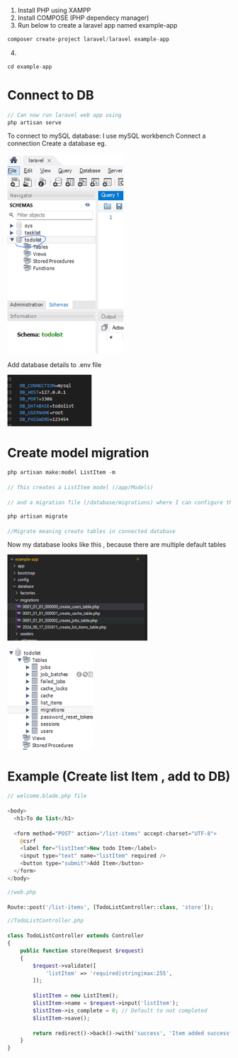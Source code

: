 1. Install PHP using XAMPP
2. Install COMPOSE (PHP dependecy manager)
3. Run below to create a laravel app named example-app

```php
composer create-project laravel/laravel example-app
```

4.

```php
cd example-app
```

# Connect to DB

```php
// Can now run laravel web app using
php artisan serve
```

To connect to mySQL database:
I use mySQL workbench
Connect a connection
Create a database eg.

![alt text](image.png)

Add database details to .env file

![alt text](image-1.png)

# Create model migration

```php
php artisan make:model ListItem -m

// This creates a ListItem model (/app/Models)

// and a migration file (/database/migrations) where I can configure the table columns which will be created
```

```php
php artisan migrate

//Migrate meaning create tables in connected database
```

Now my database looks like this , because there are multiple default tables

![alt text](image-3.png)

![alt text](image-2.png)

# Example (Create list Item , add to DB)

```php
// welcome.blade.php file

<body>
  <h1>To do list</h1>

  <form method="POST" action="/list-items" accept-charset="UTF-8">
    @csrf
    <label for="listItem">New todo Item</label>
    <input type="text" name="listItem" required />
    <button type="submit">Add Item</button>
  </form>
</body>
```

```php
//web.php

Route::post('/list-items', [TodoListController::class, 'store']);
```

```php
//TodoListController.php

class TodoListController extends Controller
{
    public function store(Request $request)
    {
        $request->validate([
            'listItem' => 'required|string|max:255',
        ]);

        $listItem = new ListItem();
        $listItem->name = $request->input('listItem');
        $listItem->is_complete = 0; // Default to not completed
        $listItem->save();

        return redirect()->back()->with('success', 'Item added successfully!');
    }
}

```
